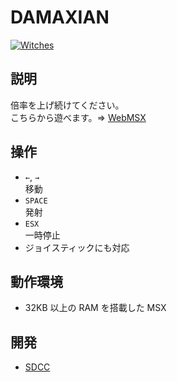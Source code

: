 # DAMAXIAN

[![Witches](http://img.youtube.com/vi/VfeDRP2QGs0/0.jpg)](https://www.youtube.com/watch?v=VfeDRP2QGs0)

## 説明
倍率を上げ続けてください。<br>
こちらから遊べます。⇒  [WebMSX](http://webmsx.org/?MACHINE=MSX1J&DISK=https://github.com/CoBinee/damaxian-msx/raw/main/diskimage/damaxian.dsk)

## 操作
- `←`, `→`<br>移動
- `SPACE`<br>発射
- `ESX`<br>一時停止
- ジョイスティックにも対応

## 動作環境
- 32KB 以上の RAM を搭載した MSX

## 開発
- [SDCC](https://sdcc.sourceforge.net)
